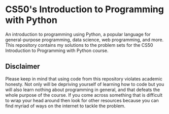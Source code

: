 

# CS50's Introduction to Programming with Python
 An introduction to programming using Python, a popular language for general-purpose programming, data science, web programming, and more.
This repository contains my solutions to the problem sets for the CS50 Introduction to Programming with Python course.

## Disclaimer
Please keep in mind that using code from this repository violates academic honesty. Not only will be depriving yourself of learning how to code but you will also learn nothing about programming in general, and that defeats the whole purpose of the course. If you come across something that is difficult to wrap your head around then look for other resources because you can find myriad of ways on the internet to tackle the problem.